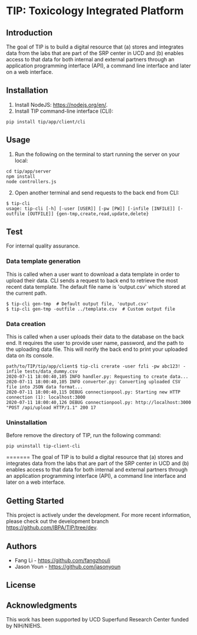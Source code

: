 # TIP: Toxicology Integrated Platform

## Introduction
The goal of TIP is to build a digital resource that (a) stores and integrates data from the labs that are part of the SRP center in UCD and (b) enables access to that data for both internal and external partners through an application programming interface (API), a command line interface and later on a web interface.

## Installation

1. Install NodeJS: https://nodejs.org/en/.
2. Install TIP command-line interface (CLI):
```
pip install tip/app/client/cli
```

## Usage

1. Run the following on the terminal to start running the server on your local:
```
cd tip/app/server
npm install
node controllers.js
```
2. Open another terminal and send requests to the back end from CLI:
```
$ tip-cli
usage: tip-cli [-h] [-user [USER]] [-pw [PW]] [-infile [INFILE]] [-outfile [OUTFILE]] {gen-tmp,create,read,update,delete}

```

## Test

For internal quality assurance.

### Data template generation

This is called when a user want to download a data template in order to upload their data. CLI sends a request to back end to retrieve the most recent data template. The default file name is 'output.csv' which stored at the current path.

```console
$ tip-cli gen-tmp  # Default output file, 'output.csv'
$ tip-cli gen-tmp -outfile ../template.csv  # Custom output file
```

### Data creation

This is called when a user uploads their data to the database on the back end. It requires the user to provide user name, password, and the path to the uploading data file. This will norify the back end to print your uploaded data on its console.

```console
path/to/TIP/tip/app/client$ tip-cli crerate -user fzli -pw abc123! -infile tests/data_dummy.csv
2020-07-11 18:00:40,105 INFO handler.py: Requesting to create data...
2020-07-11 18:00:40,105 INFO converter.py: Converting uploaded CSV file into JSON data format...
2020-07-11 18:00:40,115 DEBUG connectionpool.py: Starting new HTTP connection (1): localhost:3000
2020-07-11 18:00:40,126 DEBUG connectionpool.py: http://localhost:3000 "POST /api/upload HTTP/1.1" 200 17
```

### Uninstallation

Before remove the directory of TIP, run the following command:

```console
pip uninstall tip-client-cli
```
=======
The goal of TIP is to build a digital resource that (a) stores and integrates data from the labs that are part of the SRP center in UCD and (b) enables access to that data for both internal and external partners through an application programming interface (API), a command line interface and later on a web interface.

## Getting Started

This project is actively under the development. For more recent information, please check out the development branch https://github.com/IBPA/TIP/tree/dev.

## Authors

- Fang Li - https://github.com/fangzhouli
- Jason Youn - https://github.com/jasonyoun

## License

<!-- What license are we using? -->

## Acknowledgments

This work has been supported by UCD Superfund Research Center funded by NIH/NIEHS.

